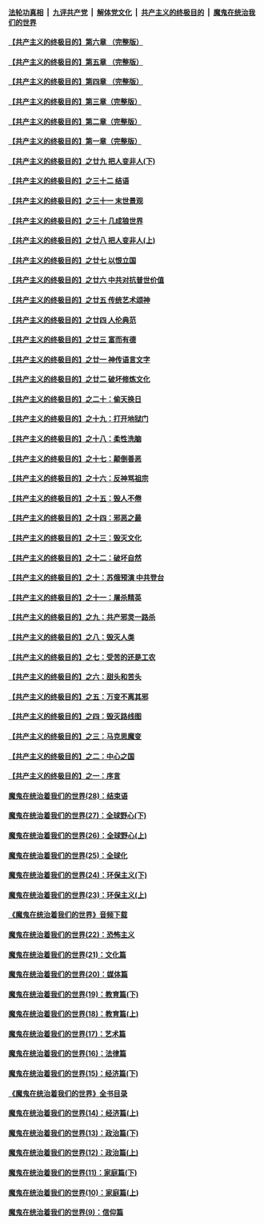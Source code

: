 ####  [法轮功真相](../../../../basic/blob/master/README.md?t=06060501) &nbsp;|&nbsp; [九评共产党](../../../../9ping.md/blob/master/README.md?t=06060501) &nbsp;|&nbsp; [解体党文化](../../../../jtdwh.md/blob/master/README.md?t=06060501)  &nbsp;|&nbsp; [共产主义的终极目的](../../../../gczydzjmd.md/blob/master/README.md?t=06060501) &nbsp;|&nbsp; [魔鬼在统治我们的世界](../../../../mgztzwmdsj.md/blob/master/README.md?t=06060501) 

#### [【共产主义的终极目的】第六章 （完整版）](../pages/nsc422/n11428913.md?t=06060501) 

#### [【共产主义的终极目的】第五章 （完整版）](../pages/nsc422/n11428912.md?t=06060501) 

#### [【共产主义的终极目的】第四章 （完整版）](../pages/nsc422/n11428907.md?t=06060501) 

#### [【共产主义的终极目的】第三章（完整版）](../pages/nsc422/n11428848.md?t=06060501) 

#### [【共产主义的终极目的】第二章（完整版）](../pages/nsc422/n11428831.md?t=06060501) 

#### [【共产主义的终极目的】第一章（完整版）](../pages/nsc422/n11417651.md?t=06060501) 

#### [【共产主义的终极目的】之廿九 把人变非人(下)](../pages/nsc422/n11344140.md?t=06060501) 

#### [【共产主义的终极目的】之三十二 结语](../pages/nsc422/n11360535.md?t=06060501) 

#### [【共产主义的终极目的】之三十一 末世景观](../pages/nsc422/n11351129.md?t=06060501) 

#### [【共产主义的终极目的】之三十 几成狼世界](../pages/nsc422/n11348280.md?t=06060501) 

#### [【共产主义的终极目的】之廿八 把人变非人(上)](../pages/nsc422/n11340492.md?t=06060501) 

#### [【共产主义的终极目的】之廿七 以恨立国](../pages/nsc422/n11336944.md?t=06060501) 

#### [【共产主义的终极目的】之廿六 中共对抗普世价值](../pages/nsc422/n11324785.md?t=06060501) 

#### [【共产主义的终极目的】之廿五 传统艺术颂神](../pages/nsc422/n11296396.md?t=06060501) 

#### [【共产主义的终极目的】之廿四 人伦典范](../pages/nsc422/n11296397.md?t=06060501) 

#### [【共产主义的终极目的】之廿三 富而有德](../pages/nsc422/n11283598.md?t=06060501) 

#### [【共产主义的终极目的】之廿一 神传语言文字](../pages/nsc422/n11263265.md?t=06060501) 

#### [【共产主义的终极目的】之廿二 破坏修炼文化](../pages/nsc422/n11245728.md?t=06060501) 

#### [【共产主义的终极目的】之二十：偷天换日](../pages/nsc422/n11238846.md?t=06060501) 

#### [【共产主义的终极目的】之十九：打开地狱门](../pages/nsc422/n11206376.md?t=06060501) 

#### [【共产主义的终极目的】之十八：柔性洗脑](../pages/nsc422/n11199994.md?t=06060501) 

#### [【共产主义的终极目的】之十七：颠倒善恶](../pages/nsc422/n11179782.md?t=06060501) 

#### [【共产主义的终极目的】之十六：反神骂祖宗](../pages/nsc422/n11166798.md?t=06060501) 

#### [【共产主义的终极目的】之十五：毁人不倦](../pages/nsc422/n11166792.md?t=06060501) 

#### [【共产主义的终极目的】之十四：邪恶之最](../pages/nsc422/n11150249.md?t=06060501) 

#### [【共产主义的终极目的】之十三：毁灭文化](../pages/nsc422/n11135227.md?t=06060501) 

#### [【共产主义的终极目的】之十二：破坏自然](../pages/nsc422/n11135214.md?t=06060501) 

#### [【共产主义的终极目的】之十：苏俄预演 中共登台](../pages/nsc422/n11118424.md?t=06060501) 

#### [【共产主义的终极目的】之十一：屠杀精英](../pages/nsc422/n11118442.md?t=06060501) 

#### [【共产主义的终极目的】之九：共产邪灵一路杀](../pages/nsc422/n11114139.md?t=06060501) 

#### [【共产主义的终极目的】之八：毁灭人类](../pages/nsc422/n11108503.md?t=06060501) 

#### [【共产主义的终极目的】之七：受苦的还是工农](../pages/nsc422/n11101809.md?t=06060501) 

#### [【共产主义的终极目的】之六：甜头和苦头](../pages/nsc422/n11096971.md?t=06060501) 

#### [【共产主义的终极目的】之五：万变不离其邪](../pages/nsc422/n11091285.md?t=06060501) 

#### [【共产主义的终极目的】之四：毁灭路线图](../pages/nsc422/n11086284.md?t=06060501) 

#### [【共产主义的终极目的】之三：马克思魔变](../pages/nsc422/n11061941.md?t=06060501) 

#### [【共产主义的终极目的】之二：中心之国](../pages/nsc422/n11047728.md?t=06060501) 

#### [【共产主义的终极目的】之一：序言](../pages/nsc422/n11086077.md?t=06060501) 

#### [魔鬼在统治着我们的世界(28)：结束语](../pages/nsc422/n10936246.md?t=06060501) 

#### [魔鬼在统治着我们的世界(27)：全球野心(下)](../pages/nsc422/n10928319.md?t=06060501) 

#### [魔鬼在统治着我们的世界(26)：全球野心(上)](../pages/nsc422/n10900318.md?t=06060501) 

#### [魔鬼在统治着我们的世界(25)：全球化](../pages/nsc422/n10788205.md?t=06060501) 

#### [魔鬼在统治着我们的世界(24)：环保主义(下)](../pages/nsc422/n10695307.md?t=06060501) 

#### [魔鬼在统治着我们的世界(23)：环保主义(上)](../pages/nsc422/n10688613.md?t=06060501) 

#### [《魔鬼在统治着我们的世界》音频下载](../pages/nsc422/n10635553.md?t=06060501) 

#### [魔鬼在统治着我们的世界(22)：恐怖主义](../pages/nsc422/n10614727.md?t=06060501) 

#### [魔鬼在统治着我们的世界(21)：文化篇](../pages/nsc422/n10597706.md?t=06060501) 

#### [魔鬼在统治着我们的世界(20)：媒体篇](../pages/nsc422/n10586579.md?t=06060501) 

#### [魔鬼在统治着我们的世界(19)：教育篇(下)](../pages/nsc422/n10564808.md?t=06060501) 

#### [魔鬼在统治着我们的世界(18)：教育篇(上)](../pages/nsc422/n10526970.md?t=06060501) 

#### [魔鬼在统治着我们的世界(17)：艺术篇](../pages/nsc422/n10499093.md?t=06060501) 

#### [魔鬼在统治着我们的世界(16)：法律篇](../pages/nsc422/n10485969.md?t=06060501) 

#### [魔鬼在统治着我们的世界(15)：经济篇(下)](../pages/nsc422/n10469975.md?t=06060501) 

#### [《魔鬼在统治着我们的世界》全书目录](../pages/nsc422/n10464261.md?t=06060501) 

#### [魔鬼在统治着我们的世界(14)：经济篇(上)](../pages/nsc422/n10457370.md?t=06060501) 

#### [魔鬼在统治着我们的世界(13)：政治篇(下)](../pages/nsc422/n10448270.md?t=06060501) 

#### [魔鬼在统治着我们的世界(12)：政治篇(上)](../pages/nsc422/n10444576.md?t=06060501) 

#### [魔鬼在统治着我们的世界(11)：家庭篇(下)](../pages/nsc422/n10440961.md?t=06060501) 

#### [魔鬼在统治着我们的世界(10)：家庭篇(上)](../pages/nsc422/n10435448.md?t=06060501) 

#### [魔鬼在统治着我们的世界(9)：信仰篇](../pages/nsc422/n10432159.md?t=06060501) 

